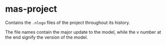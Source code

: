 # mas-project
Contains the `.nlogo` files of the project throughout its history.

The file names contain the major update to the model, while the v number at the end signify the version of the model.
